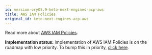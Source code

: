 ```yaml
---
id: version-oryOS.9-keto-next-engines-acp-aws
title: AWS IAM Policies
original_id: keto-next-engines-acp-aws
---
```


Read more about [AWS IAM Policies](https://docs.aws.amazon.com/IAM/latest/UserGuide/access_policies.html).

**Implementation status:** Implementation of AWS IAM Policies is on the roadmap with low priority. To bump this
in priority, [click here](https://github.com/ory/keto/issues/59).
